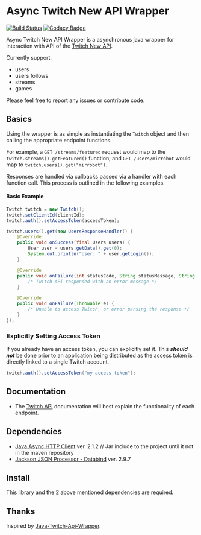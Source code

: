 # Async Twitch New API Wrapper

[![Build Status](https://api.travis-ci.org/Mirimas/Java-Twitch-Api-New-Wrapper.svg?branch=master)](https://travis-ci.org/Mirimas/Java-Twitch-Api-New-Wrapper)
[![Codacy Badge](https://api.codacy.com/project/badge/Grade/e9af5c225b034d139c652b7db7dae6be)](https://app.codacy.com/app/Mirimas/Java-Twitch-Api-New-Wrapper?utm_source=github.com&utm_medium=referral&utm_content=Mirimas/Java-Twitch-Api-New-Wrapper&utm_campaign=Badge_Grade_Dashboard)

Async Twitch New API Wrapper is a asynchronous java wrapper for interaction with API of the [Twitch New API](https://dev.twitch.tv/docs/api/).

Currently support:
* users
* users follows
* streams
* games

Please feel free to report any issues or contribute code.

## Basics

Using the wrapper is as simple as instantiating the `Twitch` object and then calling the appropriate endpoint functions.

For example, a `GET /streams/featured` request would map to the `twitch.streams().getFeatured()` function; and `GET /users/mirrobot` would map to `twitch.users().get("mirrobot")`.

Responses are handled via callbacks passed via a handler with each function call. This process is outlined in the following examples.

#### Basic Example

```java
Twitch twitch = new Twitch();
twitch.setClientId(clientId);
twitch.auth().setAccessToken(accessToken);

twitch.users().get(new UsersResponseHandler() {
    @Override
    public void onSuccess(final Users users) {
        User user = users.getData().get(0);
        System.out.println("User: " + user.getLogin());
    }

    @Override
    public void onFailure(int statusCode, String statusMessage, String errorMessage) {
        /* Twitch API responded with an error message */
    }

    @Override
    public void onFailure(Throwable e) {
        /* Unable to access Twitch, or error parsing the response */
    }
});
```

### Explicitly Setting Access Token

If you already have an access token, you can explicitly set it. This _**should not**_ be done prior to an application being distributed as the access token is directly linked to a single Twitch account.

```java
twitch.auth().setAccessToken("my-access-token");
```

## Documentation
* The [Twitch API](https://dev.twitch.tv/docs/api/) documentation will best explain the functionality of each endpoint. 

## Dependencies

* [Java Async HTTP Client](https://github.com/urgrue/java-async-http/releases/tag/2.1.2) ver. 2.1.2 // Jar include to the project until it not in the maven repository
* [Jackson JSON Processor - Databind](https://github.com/FasterXML/jackson-databind/wiki) ver. 2.9.7

## Install

This library and the 2 above mentioned dependencies are required.

## Thanks

Inspired by [Java-Twitch-Api-Wrapper](https://github.com/urgrue/Java-Twitch-Api-Wrapper).
